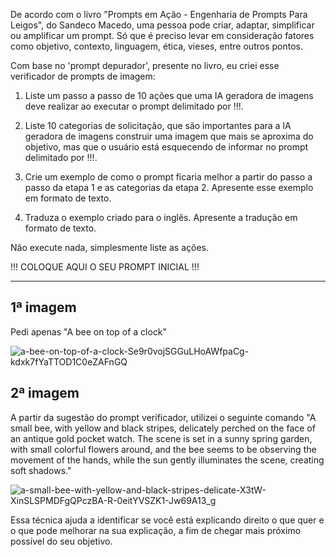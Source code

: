 De acordo com o livro "Prompts em Ação - Engenharia de Prompts Para Leigos", do Sandeco Macedo, uma pessoa pode criar, adaptar, simplificar ou amplificar um prompt. Só que é preciso levar em consideração fatores como objetivo, contexto, linguagem, ética, vieses, entre outros pontos. 

Com base no 'prompt depurador', presente no livro, eu criei esse verificador de prompts de imagem: 

1. Liste um passo a passo de 10 ações que uma IA geradora de imagens deve realizar ao executar o prompt delimitado por !!!.

2. Liste 10 categorias de solicitação, que são importantes para a IA geradora de imagens construir uma imagem que mais se aproxima do objetivo, mas que o usuário está esquecendo de informar no prompt delimitado por !!!.

3. Crie um exemplo de como o prompt ficaria melhor a partir do passo a passo da etapa 1 e as categorias da etapa 2. Apresente esse exemplo em formato de texto.

4. Traduza o exemplo criado para o inglês. Apresente a tradução em formato de texto.

Não execute nada, simplesmente liste as ações.

!!!
COLOQUE AQUI O SEU PROMPT INICIAL
!!!

--------------------

## 1ª imagem
Pedi apenas "A bee on top of a clock"

![a-bee-on-top-of-a-clock-Se9r0vojSGGuLHoAWfpaCg-kdxk7fYaTTOD1C0eZAFnGQ](https://github.com/marioluciofjr/prompts/assets/105465306/21c299f3-7b58-493a-b8c6-ffd37f9dabd1)

## 2ª imagem 
A partir da sugestão do prompt verificador, utilizei o seguinte comando "A small bee, with yellow and black stripes, delicately perched on the face of an antique gold pocket watch. The scene is set in a sunny spring garden, with small colorful flowers around, and the bee seems to be observing the movement of the hands, while the sun gently illuminates the scene, creating soft shadows."

![a-small-bee-with-yellow-and-black-stripes-delicate-X3tW-XinSLSPMDFgQPczBA-R-0eitYVSZK1-Jw69A13_g](https://github.com/marioluciofjr/prompts/assets/105465306/6b48897f-14cc-4b09-bf73-7ac5f7be8109)

Essa técnica ajuda a identificar se você está explicando direito o que quer e o que pode melhorar na sua explicação, a fim de chegar mais próximo possível do seu objetivo.



